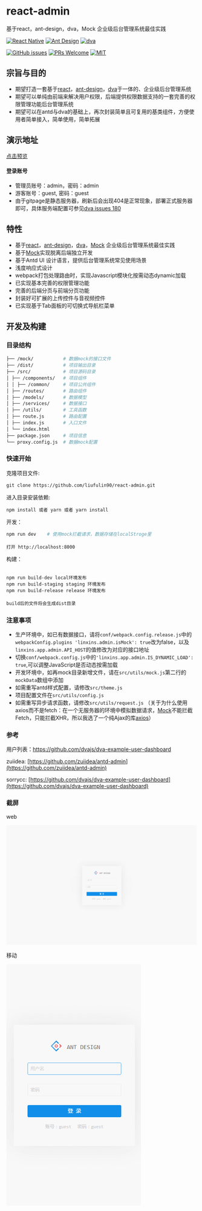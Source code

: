 # react-admin
基于react，ant-design，dva，Mock 企业级后台管理系统最佳实践

[![React Native](https://img.shields.io/badge/react-^15.4.1-brightgreen.svg?style=flat-square)](https://github.com/facebook/react)
[![Ant Design](https://img.shields.io/badge/ant--design-^2.9.1-yellowgreen.svg?style=flat-square)](https://github.com/ant-design/ant-design)
[![dva](https://img.shields.io/badge/dva-^1.1.0-orange.svg?style=flat-square)](https://github.com/dvajs/dva)

[![GitHub issues](https://img.shields.io/github/issues/liufulin90/react-admin.svg?style=flat-square)](https://github.com/liufulin90/react-admin/issues)
[![PRs Welcome](https://img.shields.io/badge/PRs-welcome-brightgreen.svg?style=flat-square)](https://github.com/liufulin90/react-admin/pulls)
[![MIT](https://img.shields.io/dub/l/vibe-d.svg?style=flat-square)](http://opensource.org/licenses/MIT)

## 宗旨与目的

- 期望打造一套基于[react](https://github.com/facebook/react)，[ant-design](https://github.com/ant-design/ant-design)，[dva](https://github.com/dvajs/dva)于一体的、企业级后台管理系统
- 期望可以单纯由前端来解决用户权限，后端提供权限数据支持的一套完善的权限管理功能后台管理系统
- 期望可以在antd与dva的基础上，再次封装简单且可复用的基类组件，方便使用者简单接入，简单使用，简单拓展

## 演示地址

[点击预览](http://react-admin.linxins.com/)

#### 登录账号

-  管理员账号：admin，密码：admin
-  游客账号：guest, 密码：guest
- 由于gitpage是静态服务器，刷新后会出现404是正常现象，部署正式服务器即可，具体服务端配置可参见[dva issues 180](https://github.com/dvajs/dva/issues/180)

## 特性

- 基于[react](https://github.com/facebook/react)，[ant-design](https://github.com/ant-design/ant-design)，[dva](https://github.com/dvajs/dva)，[Mock](https://github.com/nuysoft/Mock) 企业级后台管理系统最佳实践
- 基于[Mock](https://github.com/nuysoft/Mock)实现脱离后端独立开发
- 基于Antd UI 设计语言，提供后台管理系统常见使用场景
- 浅度响应式设计
- webpack打包处理路由时，实现Javascript模块化按需动态dynamic加载
- 已实现基本完善的权限管理功能
- 完善的后端分页与前端分页功能
- 封装好可扩展的上传控件与音视频控件
- 已实现基于Tab面板的可切换式导航栏菜单

## 开发及构建

### 目录结构

```bash
├── /mock/           # 数据mock的接口文件
├── /dist/           # 项目输出目录
├── /src/            # 项目源码目录
│ ├── /components/   # 项目组件
│ │ ├── /common/     # 项目公共组件
│ ├── /routes/       # 路由组件
│ ├── /models/       # 数据模型
│ ├── /services/     # 数据接口
│ ├── /utils/        # 工具函数
│ ├── route.js       # 路由配置
│ ├── index.js       # 入口文件
│ └── index.html     
├── package.json     # 项目信息
└── proxy.config.js  # 数据mock配置

```

### 快速开始

克隆项目文件:

```
git clone https://github.com/liufulin90/react-admin.git
```

进入目录安装依赖:

```
npm install 或者 yarn 或者 yarn install
```

开发：

```bash
npm run dev    # 使用mock拦截请求，数据存储在localStroge里

打开 http://localhost:8000
```


构建：

```bash

npm run build-dev local环境发布
npm run build-staging staging 环境发布
npm run build-release release 环境发布

build后的文件将会生成dist目录
```

### 注意事项

- 生产环境中，如已有数据接口，请将`conf/webpack.config.release.js`中的 `webpackConfig.plugins 'linxins.admin.isMock': true`改为false，以及 `linxins.app.admin.API_HOST`的值修改为对应的接口地址
- 切换`conf/webpack.config.js`中的`'linxins.app.admin.IS_DYNAMIC_LOAD': true`,可以调整JavaScript是否动态按需加载
- 开发环境中，如再mock目录新增文件，请在`src/utils/mock.js`第二行的`mockData`数组中添加
- 如需重写antd样式配置，请修改`src/theme.js`
- 项目配置文件在`src/utils/config.js`
- 如需重写异步请求函数，请修改`src/utils/request.js`
  （关于为什么使用axios而不是fetch：在一个无服务器的环境中模拟数据请求，[Mock](https://github.com/nuysoft/Mock)不能拦截Fetch，只能拦截XHR，所以我选了一个纯Ajax的库[axios](https://github.com/mzabriskie/axios)）

### 参考

用户列表：<https://github.com/dvajs/dva-example-user-dashboard>

zuiidea: [https://github.com/zuiidea/antd-admin](https://github.com/zuiidea/antd-admin)

sorrycc: [https://github.com/dvajs/dva-example-user-dashboard](https://github.com/dvajs/dva-example-user-dashboard)

### 截屏

web

![](assets/demo4.gif)

移动

![](assets/demo3.gif)
